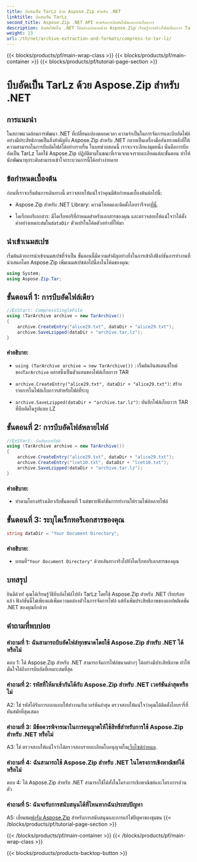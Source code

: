```yaml
---
title: บีบอัดเป็น TarLz ด้วย Aspose.Zip สำหรับ .NET
linktitle: บีบอัดเป็น TarLz
second_title: Aspose.Zip .NET API สำหรับการบีบอัดไฟล์และการเก็บถาวร
description: บีบอัดไฟล์ใน .NET ได้อย่างง่ายดายด้วย Aspose.Zip เรียนรู้การสร้างไฟล์เก็บถาวร TarLz ทีละขั้นตอน
weight: 13
url: /th/net/archive-extraction-and-formats/compress-to-tar-lz/
---
```


{{< blocks/products/pf/main-wrap-class >}}
{{< blocks/products/pf/main-container >}}
{{< blocks/products/pf/tutorial-page-section >}}

# บีบอัดเป็น TarLz ด้วย Aspose.Zip สำหรับ .NET

## การแนะนำ

ในสภาพแวดล้อมการพัฒนา .NET ที่เปลี่ยนแปลงตลอดเวลา ความจำเป็นในการจัดการและบีบอัดไฟล์อย่างมีประสิทธิภาพเป็นสิ่งสำคัญยิ่ง Aspose.Zip สำหรับ .NET กลายเป็นเครื่องมืออันทรงพลังที่ให้ความสามารถในการบีบอัดไฟล์ได้อย่างราบรื่น ในบทช่วยสอนนี้ เราจะเจาะลึกแง่มุมหนึ่ง นั่นคือการบีบอัดเป็น TarLz โดยใช้ Aspose.Zip ปฏิบัติตามในขณะที่เราแจกแจงรายละเอียดแต่ละขั้นตอน ทำให้นักพัฒนาทุกระดับสามารถเข้าใจกระบวนการนี้ได้อย่างง่ายดาย

## ข้อกำหนดเบื้องต้น

ก่อนที่เราจะเริ่มต้นการเดินทางนี้ ตรวจสอบให้แน่ใจว่าคุณมีข้อกำหนดเบื้องต้นต่อไปนี้:

-  Aspose.Zip สำหรับ .NET Library: ดาวน์โหลดและติดตั้งไลบรารีจาก[ที่นี่](https://releases.aspose.com/zip/net/).

-  ไดเร็กทอรีเอกสาร: มีไดเร็กทอรีที่กำหนดสำหรับเอกสารของคุณ และตรวจสอบให้แน่ใจว่าได้ตั้งค่าอย่างเหมาะสมใน`dataDir` ตัวแปรในโค้ดตัวอย่างที่ให้มา

## นำเข้าเนมสเปซ

เริ่มต้นด้วยการนำเข้าเนมสเปซที่จำเป็น ขั้นตอนนี้มีความสำคัญอย่างยิ่งในการเข้าถึงฟังก์ชันการทำงานที่นำเสนอโดย Aspose.Zip เพิ่มเนมสเปซต่อไปนี้ลงในโค้ดของคุณ:

```csharp
using System;
using Aspose.Zip.Tar;
```

## ขั้นตอนที่ 1: การบีบอัดไฟล์เดียว

```csharp
//ExStart: CompressSingleFile
using (TarArchive archive = new TarArchive())
{
    archive.CreateEntry("alice29.txt", dataDir + "alice29.txt");
    archive.SaveLzipped(dataDir + "archive.tar.lz");
}
```

### คำอธิบาย:

- `using (TarArchive archive = new TarArchive())` : เริ่มต้นอินสแตนซ์ใหม่ของ`TarArchive` คลาสซึ่งเป็นตัวแทนของไฟล์เก็บถาวร TAR

- `archive.CreateEntry("alice29.txt", dataDir + "alice29.txt")`: สร้างรายการในไฟล์เก็บถาวรสำหรับไฟล์ที่ระบุ

- `archive.SaveLzipped(dataDir + "archive.tar.lz")`: บันทึกไฟล์เก็บถาวร TAR ที่บีบอัดในรูปแบบ LZ

## ขั้นตอนที่ 2: การบีบอัดไฟล์หลายไฟล์

```csharp
//ExStart: บีบอัดหลายไฟล์
using (TarArchive archive = new TarArchive())
{
    archive.CreateEntry("alice29.txt", dataDir + "alice29.txt");
    archive.CreateEntry("lcet10.txt", dataDir + "lcet10.txt");
    archive.SaveLzipped(dataDir + "archive.tar.lz");
}
```

### คำอธิบาย:

- ทำตามโครงสร้างเดียวกับขั้นตอนที่ 1 แต่ขยายฟังก์ชันการทำงานให้รวมไฟล์หลายไฟล์

## ขั้นตอนที่ 3: ระบุไดเร็กทอรีเอกสารของคุณ


```csharp
string dataDir = "Your Document Directory";
```

### คำอธิบาย:

-  แทนที่`"Your Document Directory"` ด้วยเส้นทางจริงไปยังไดเร็กทอรีเอกสารของคุณ

## บทสรุป

ยินดีด้วย! คุณได้เรียนรู้วิธีบีบอัดไฟล์ไปยัง TarLz โดยใช้ Aspose.Zip สำหรับ .NET เรียบร้อยแล้ว ฟังก์ชันนี้ไม่เพียงแต่เพิ่มความคล่องตัวในการจัดการไฟล์ แต่ยังเพิ่มประสิทธิภาพของแอปพลิเคชัน .NET ของคุณอีกด้วย

## คำถามที่พบบ่อย

### คำถามที่ 1: ฉันสามารถบีบอัดไฟล์ทุกขนาดโดยใช้ Aspose.Zip สำหรับ .NET ได้หรือไม่

ตอบ 1: ได้ Aspose.Zip สำหรับ .NET สามารถจัดการไฟล์ขนาดต่างๆ ได้อย่างมีประสิทธิภาพ ทำให้มั่นใจได้ถึงการบีบอัดที่เหมาะสมที่สุด

### คำถามที่ 2: รหัสที่ให้มาเข้ากันได้กับ Aspose.Zip สำหรับ .NET เวอร์ชันล่าสุดหรือไม่

A2: ใช่ รหัสได้รับการออกแบบให้ทำงานกับเวอร์ชันล่าสุด ตรวจสอบให้แน่ใจว่าคุณได้ติดตั้งไลบรารี่ที่ทันสมัยที่สุดเสมอ

### คำถามที่ 3: มีข้อควรพิจารณาในการอนุญาตให้ใช้สิทธิ์สำหรับการใช้ Aspose.Zip สำหรับ .NET หรือไม่

 A3: ใช่ ตรวจสอบให้แน่ใจว่าได้ตรวจสอบรายละเอียดใบอนุญาตใน[เว็บไซต์กำหนด](https://purchase.aspose.com/buy).

### คำถามที่ 4: ฉันสามารถใช้ Aspose.Zip สำหรับ .NET ในโครงการเชิงพาณิชย์ได้หรือไม่

ตอบ 4: ได้ Aspose.Zip สำหรับ .NET สามารถใช้ได้ทั้งในโครงการเชิงพาณิชย์และโครงการส่วนตัว

### คำถามที่ 5: ฉันจะรับการสนับสนุนได้ที่ไหนหากฉันประสบปัญหา

 A5: เยี่ยมชม[ฟอรั่ม Aspose.Zip](https://forum.aspose.com/c/zip/37) สำหรับการสนับสนุนและการแก้ไขปัญหาของชุมชน
{{< /blocks/products/pf/tutorial-page-section >}}

{{< /blocks/products/pf/main-container >}}
{{< /blocks/products/pf/main-wrap-class >}}

{{< blocks/products/products-backtop-button >}}
